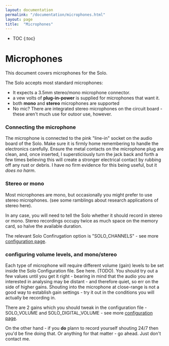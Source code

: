 ```yaml
---
layout: documentation
permalink: "/documentation/microphones.html"
layout: page
title:  "Microphones"
---
```


* TOC
{:toc}

# Microphones

This document covers microphones for the Solo.

The Solo accepts most standard microphones:

* It expects a 3.5mm stereo/mono microphone connector.
* a vew volts of **plug-in-power** is supplied for microphones that want
  it.
* both __mono__ and __stereo__ microphones are supported
* No mic?  There are integrated stereo microphones on the circuit
  board - these aren't much use for outoor use, however.


### Connecting the microphone

The microphone is connected to the pink "line-in" socket on the audio
board of the Solo.  Make sure it is firmly home remembering to handle
the electronics carefully.  Ensure the metal contacts on the
microphone plug are clean, and, once inserted, I supersticiously turn
the jack back and forth a few times believing this will create a
stronger electrical contact by rubbing off any rust or debris.  I have
no firm evidence for this being useful, but it _does no harm_.

### Stereo or mono

Most microphones are mono, but occasionally you might prefer to use
stereo microphones.  (see some ramblings about research applications
 of stereo here).

In any case, you will need to tell the Solo whether it should record
in stereo or mono.  Stereo recordings occupy twice as much space on
the memory card, so halve the available duration.

The relevant Solo Confirugation option is "SOLO_CHANNELS" - see more
[configuration page](configuration.md/#channels).

### configuring volume levels, and mono/stereo

Each type of microphone will require different volume (gain) levels to
be set inside the Solo Configuration file.  See here. (TODO).  You
should try out a few values until you get it right - bearing in mind
that the audio you are interested in analysing may be distant - and
therefore quiet, so err on the side of higher gains.  Shouting into
the microphone at close-range is not a good way to establish gain
settings - try it out in the conditions you will actually be recording
in.

There are 2 gains which you should tweak in the configuration file -
SOLO_VOLUME and SOLO_DIGITAL_VOLUME - see more
[configuration page](configuration.md/#volume).

On the other hand - if you __do__ plann to record yourself shouting
24/7 then you'd be fine doing that.  Or anything for that matter - go
ahead.  Just don't contact me.

